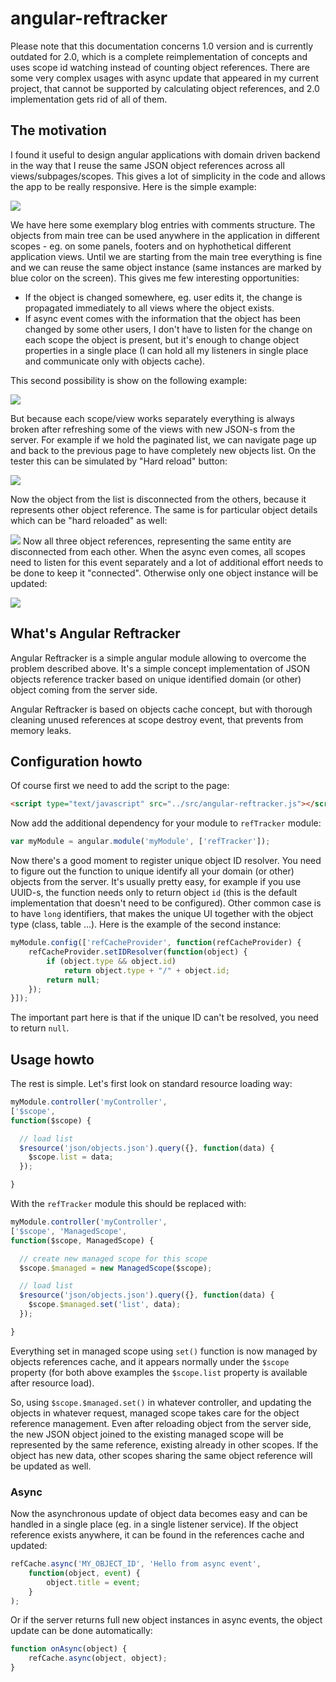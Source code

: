 angular-reftracker
==================

Please note that this documentation concerns 1.0 version and is currently outdated for 2.0,
which is a complete reimplementation of concepts and uses scope id watching instead of counting object references.
There are some very complex usages with async update that appeared in my current project,
that cannot be supported by calculating object references, and 2.0 implementation gets rid of all of them.

## The motivation

I found it useful to design angular applications with domain driven backend in the way that I reuse the same JSON object references across all views/subpages/scopes. This gives a lot of simplicity in the code and allows the app to be really responsive. Here is the simple example:

![](https://sites.google.com/site/lifeinide/angular-reftracker/art-01.png?attredirects=0&d=1)

We have here some exemplary blog entries with comments structure. The objects from main tree can be used anywhere in the application in different scopes - eg. on some panels, footers and on hyphothetical different application views. Until we are starting from the main tree everything is fine and we can reuse the same object instance (same instances are marked by blue color on the screen). This gives me few interesting opportunities:
* If the object is changed somewhere, eg. user edits it, the change is propagated immediately to all views where the object exists.
* If async event comes with the information that the object has been changed by some other users, I don't have to listen for the change on each scope the object is present, but it's enough to change object properties in a single place (I can hold all my listeners in single place and communicate only with objects cache).

This second possibility is show on the following example:

![](https://sites.google.com/site/lifeinide/angular-reftracker/art-02.png?attredirects=0&d=1)

But because each scope/view works separately everything is always broken after refreshing some of the views with new JSON-s from the server. For example if we hold the paginated list, we can navigate page up and back to the previous page to have completely new objects list. On the tester this can be simulated by "Hard reload" button:

![](https://sites.google.com/site/lifeinide/angular-reftracker/art-03.png?attredirects=0&d=1)

Now the object from the list is disconnected from the others, because it represents other object reference. The same is for particular object details which can be "hard reloaded" as well:

![](https://sites.google.com/site/lifeinide/angular-reftracker/art-04.png?attredirects=0&d=1)
Now all three object references, representing the same entity are disconnected from each other. When the async even comes, all scopes need to listen for this event separately and a lot of additional effort needs to be done to keep it "connected". Otherwise only one object instance will be updated:

![](https://sites.google.com/site/lifeinide/angular-reftracker/art-05.png?attredirects=0&d=1)

## What's Angular Reftracker

Angular Reftracker is a simple angular module allowing to overcome the problem described above. It's a simple concept implementation of JSON objects reference tracker based on unique identified domain (or other) object coming from the server side.

Angular Reftracker is based on objects cache concept, but with thorough cleaning unused references at scope destroy event, that prevents from memory leaks.

## Configuration howto

Of course first we need to add the script to the page:

````html
<script type="text/javascript" src="../src/angular-reftracker.js"></script>
````

Now add the additional dependency for your module to ````refTracker```` module:

````js
var myModule = angular.module('myModule', ['refTracker']);
````

Now there's a good moment to register unique object ID resolver. You need to figure out the function to unique identify all your domain (or other) objects from the server. It's usually pretty easy, for example if you use UUID-s, the function needs only to return object ````id```` (this is the default implementation that doesn't need to be configured). Other common case is to have `long` identifiers, that makes the unique UI together with the object type (class, table ...). Here is the example of the second instance:

````js
myModule.config(['refCacheProvider', function(refCacheProvider) {
    refCacheProvider.setIDResolver(function(object) {
        if (object.type && object.id)
            return object.type + "/" + object.id;
        return null;
    });
}]);
````

The important part here is that if the unique ID can't be resolved, you need to return ````null````.

## Usage howto

The rest is simple. Let's first look on standard resource loading way:

````js
myModule.controller('myController',
['$scope',
function($scope) {

  // load list
  $resource('json/objects.json').query({}, function(data) {
    $scope.list = data;
  });

}
````

With the `refTracker` module this should be replaced with:

````js
myModule.controller('myController',
['$scope', 'ManagedScope',
function($scope, ManagedScope) {

  // create new managed scope for this scope
  $scope.$managed = new ManagedScope($scope);

  // load list
  $resource('json/objects.json').query({}, function(data) {
    $scope.$managed.set('list', data);
  });

}
````

Everything set in managed scope using `set()` function is now managed by objects references cache, and it appears normally under the `$scope` property (for both above examples the `$scope.list` property is available after resource load).

So, using `$scope.$managed.set()` in whatever controller, and updating the objects in whatever request, managed scope takes care for the object reference management. Even after reloading object from the server side, the new JSON object joined to the existing managed scope will be represented by the same reference, existing already in other scopes. If the object has new data, other scopes sharing the same object reference will be updated as well.

### Async

Now the asynchronous update of object data becomes easy and can be handled in a single place (eg. in a single listener service). If the object reference exists anywhere, it can be found in the references cache and updated:

````js
refCache.async('MY_OBJECT_ID', 'Hello from async event',
    function(object, event) {
        object.title = event;
    }
);
````

Or if the server returns full new object instances in async events, the object update can be done automatically:

````js
function onAsync(object) {
    refCache.async(object, object);
}
````
